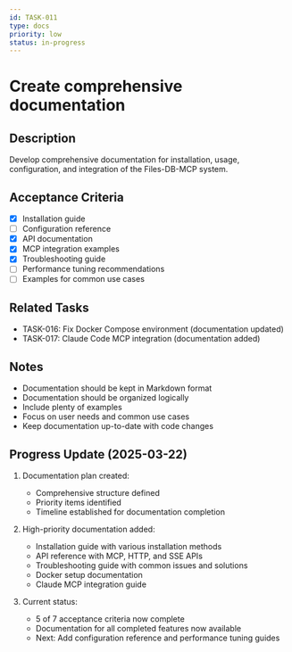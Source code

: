 ```yaml
---
id: TASK-011
type: docs
priority: low
status: in-progress
---
```


# Create comprehensive documentation

## Description
Develop comprehensive documentation for installation, usage, configuration, and integration of the Files-DB-MCP system.

## Acceptance Criteria
- [x] Installation guide
- [ ] Configuration reference
- [x] API documentation
- [x] MCP integration examples
- [x] Troubleshooting guide
- [ ] Performance tuning recommendations
- [ ] Examples for common use cases

## Related Tasks
- TASK-016: Fix Docker Compose environment (documentation updated)
- TASK-017: Claude Code MCP integration (documentation added)

## Notes
- Documentation should be kept in Markdown format
- Documentation should be organized logically
- Include plenty of examples
- Focus on user needs and common use cases
- Keep documentation up-to-date with code changes

## Progress Update (2025-03-22)
1. Documentation plan created:
   - Comprehensive structure defined
   - Priority items identified
   - Timeline established for documentation completion

2. High-priority documentation added:
   - Installation guide with various installation methods
   - API reference with MCP, HTTP, and SSE APIs
   - Troubleshooting guide with common issues and solutions
   - Docker setup documentation
   - Claude MCP integration guide

3. Current status:
   - 5 of 7 acceptance criteria now complete
   - Documentation for all completed features now available
   - Next: Add configuration reference and performance tuning guides